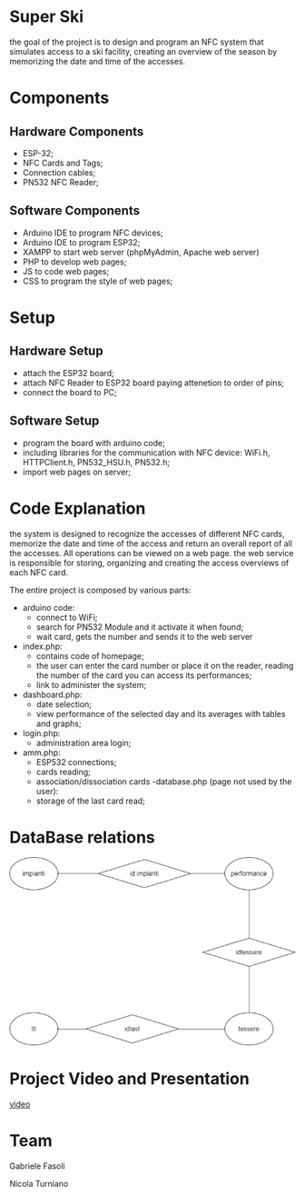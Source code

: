 # Super Ski
the goal of the project is to design and program an NFC system that simulates access to a ski facility, creating an overview of the season by memorizing the date and time of the accesses.
# Components
## Hardware Components
- ESP-32;
- NFC Cards and Tags;
- Connection cables;
- PN532 NFC Reader;
## Software Components
- Arduino IDE to program NFC devices;
- Arduino IDE to program ESP32;
- XAMPP to start web server (phpMyAdmin, Apache web server)
- PHP to develop web pages;
- JS to code web pages;
- CSS to program the style of web pages;
# Setup
## Hardware Setup
- attach the ESP32 board;
- attach NFC Reader to ESP32 board paying attenetion to order of pins;
- connect the board to PC;
## Software Setup
- program the board with arduino code;
- including libraries for the communication with NFC device: WiFi.h, HTTPClient.h, PN532_HSU.h, PN532.h;
- import web pages on server;
# Code Explanation

the system is designed to recognize the accesses of different NFC cards, memorize the date and time of the access and return an overall report of all the accesses.
All operations can be viewed on a web page.
the web service is responsible for storing, organizing and creating the access overviews of each NFC card.

The entire project is composed by various parts:
- arduino code:
  - connect to WiFi;
  - search for PN532 Module and it activate it when found;
  - wait card, gets the number and sends it to the web server
- index.php:
  - contains code of homepage;
  - the user can enter the card number or place it on the reader, reading the number of the card you can access its performances;
  - link to administer the system;
- dashboard.php:
  - date selection;
  - view performance of the selected day and its averages with tables and graphs;
- login.php:
  - administration area login;
- amm.php:
  - ESP532 connections;
  - cards reading;
  - association/dissociation cards
-database.php (page not used by the user):
  - storage of the last card read;
# DataBase relations
![diagramma](diagramma.jpg)
# Project Video and Presentation
[video](https://github.com/elgabe01/Embedded-Software/edit/main/README.md)

# Team
Gabriele Fasoli

Nicola Turniano
